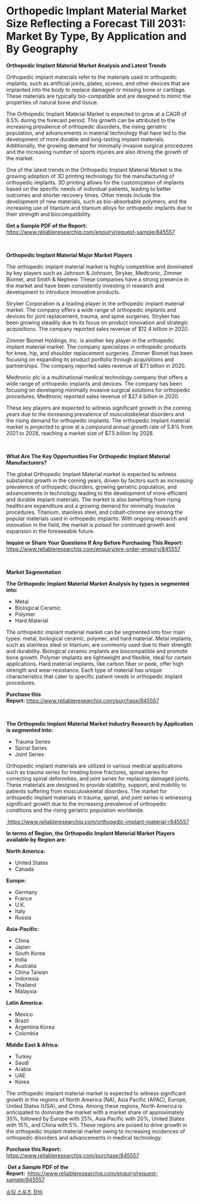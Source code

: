 <p><h1>Orthopedic Implant Material Market Size Reflecting a Forecast Till 2031: Market By Type, By Application and By Geography</h1></p><p><strong>Orthopedic Implant Material Market Analysis and Latest Trends</strong></p>
<p><p>Orthopedic implant materials refer to the materials used in orthopedic implants, such as artificial joints, plates, screws, and other devices that are implanted into the body to replace damaged or missing bone or cartilage. These materials are typically bio-compatible and are designed to mimic the properties of natural bone and tissue.</p><p>The Orthopedic Implant Material Market is expected to grow at a CAGR of 8.5% during the forecast period. This growth can be attributed to the increasing prevalence of orthopedic disorders, the rising geriatric population, and advancements in material technology that have led to the development of more durable and long-lasting implant materials. Additionally, the growing demand for minimally invasive surgical procedures and the increasing number of sports injuries are also driving the growth of the market.</p><p>One of the latest trends in the Orthopedic Implant Material Market is the growing adoption of 3D printing technology for the manufacturing of orthopedic implants. 3D printing allows for the customization of implants based on the specific needs of individual patients, leading to better outcomes and shorter recovery times. Other trends include the development of new materials, such as bio-absorbable polymers, and the increasing use of titanium and titanium alloys for orthopedic implants due to their strength and biocompatibility.</p></p>
<p><strong>Get a Sample PDF of the Report:&nbsp;</strong> <a href="https://www.reliableresearchiq.com/enquiry/request-sample/845557">https://www.reliableresearchiq.com/enquiry/request-sample/845557</a></p>
<p>&nbsp;</p>
<p><strong>Orthopedic Implant Material Major Market Players</strong></p>
<p><p>The orthopedic implant material market is highly competitive and dominated by key players such as Johnson & Johnson, Stryker, Medtronic, Zimmer Biomet, and Smith & Nephew. These companies have a strong presence in the market and have been consistently investing in research and development to introduce innovative products.</p><p>Stryker Corporation is a leading player in the orthopedic implant material market. The company offers a wide range of orthopedic implants and devices for joint replacement, trauma, and spine surgeries. Stryker has been growing steadily due to its focus on product innovation and strategic acquisitions. The company reported sales revenue of $12.4 billion in 2020.</p><p>Zimmer Biomet Holdings, Inc. is another key player in the orthopedic implant material market. The company specializes in orthopedic products for knee, hip, and shoulder replacement surgeries. Zimmer Biomet has been focusing on expanding its product portfolio through acquisitions and partnerships. The company reported sales revenue of $7.1 billion in 2020.</p><p>Medtronic plc is a multinational medical technology company that offers a wide range of orthopedic implants and devices. The company has been focusing on developing minimally invasive surgical solutions for orthopedic procedures. Medtronic reported sales revenue of $27.4 billion in 2020.</p><p>These key players are expected to witness significant growth in the coming years due to the increasing prevalence of musculoskeletal disorders and the rising demand for orthopedic implants. The orthopedic implant material market is projected to grow at a compound annual growth rate of 5.8% from 2021 to 2028, reaching a market size of $7.5 billion by 2028.</p></p>
<p>&nbsp;</p>
<p><strong>What Are The Key Opportunities For Orthopedic Implant Material Manufacturers?</strong></p>
<p><p>The global Orthopedic Implant Material market is expected to witness substantial growth in the coming years, driven by factors such as increasing prevalence of orthopedic disorders, growing geriatric population, and advancements in technology leading to the development of more efficient and durable implant materials. The market is also benefiting from rising healthcare expenditure and a growing demand for minimally invasive procedures. Titanium, stainless steel, and cobalt-chrome are among the popular materials used in orthopedic implants. With ongoing research and innovation in the field, the market is poised for continued growth and expansion in the foreseeable future.</p></p>
<p><strong>Inquire or Share Your Questions If Any Before Purchasing This Report:</strong> <a href="https://www.reliableresearchiq.com/enquiry/pre-order-enquiry/845557">https://www.reliableresearchiq.com/enquiry/pre-order-enquiry/845557</a></p>
<p>&nbsp;</p>
<p><strong>Market Segmentation</strong></p>
<p><strong>The Orthopedic Implant Material Market Analysis by types is segmented into:</strong></p>
<p><ul><li>Metal</li><li>Biological Ceramic</li><li>Polymer</li><li>Hard Material</li></ul></p>
<p><p>The orthopedic implant material market can be segmented into four main types: metal, biological ceramic, polymer, and hard material. Metal implants, such as stainless steel or titanium, are commonly used due to their strength and durability. Biological ceramic implants are biocompatible and promote bone growth. Polymer implants are lightweight and flexible, ideal for certain applications. Hard material implants, like carbon fiber or peek, offer high strength and wear-resistance. Each type of material has unique characteristics that cater to specific patient needs in orthopedic implant procedures.</p></p>
<p><strong>Purchase this Report:&nbsp;</strong><a href="https://www.reliableresearchiq.com/purchase/845557">https://www.reliableresearchiq.com/purchase/845557</a></p>
<p>&nbsp;</p>
<p><strong>The Orthopedic Implant Material Market Industry Research by Application is segmented into:</strong></p>
<p><ul><li>Trauma Series</li><li>Spinal Series</li><li>Joint Series</li></ul></p>
<p><p>Orthopedic implant materials are utilized in various medical applications such as trauma series for treating bone fractures, spinal series for correcting spinal deformities, and joint series for replacing damaged joints. These materials are designed to provide stability, support, and mobility to patients suffering from musculoskeletal disorders. The market for orthopedic implant materials in trauma, spinal, and joint series is witnessing significant growth due to the increasing prevalence of orthopedic conditions and the rising geriatric population worldwide.</p></p>
<p><a href="https://www.reliableresearchiq.com/orthopedic-implant-material-r845557">&nbsp;https://www.reliableresearchiq.com/orthopedic-implant-material-r845557</a></p>
<p><strong>In terms of Region, the Orthopedic Implant Material Market Players available by Region are:</strong></p>
<p>
    <p> <strong> North America: </strong>
        <ul>
            <li>United States</li>
            <li>Canada</li>
        </ul>
        </p> 
    <p> <strong> Europe: </strong>
        <ul>
            <li>Germany</li>
            <li>France</li>
            <li>U.K.</li>
            <li>Italy</li>
            <li>Russia</li>
        </ul>
        </p> 
    <p> <strong> Asia-Pacific: </strong>
        <ul>
            <li>China</li>
            <li>Japan</li>
            <li>South Korea</li>
            <li>India</li>
            <li>Australia</li>
            <li>China Taiwan</li>
            <li>Indonesia</li>
            <li>Thailand</li>
            <li>Malaysia</li>
        </ul>
        </p> 
    <p> <strong> Latin America: </strong>
        <ul>
            <li>Mexico</li>
            <li>Brazil</li>
            <li>Argentina Korea</li>
            <li>Colombia</li>
        </ul>
        </p> 
    <p> <strong> Middle East & Africa: </strong>
        <ul>
            <li>Turkey</li>
            <li>Saudi</li>
            <li>Arabia</li>
            <li>UAE</li>
            <li>Korea</li>
        </ul>
    </p>
    </p>
<p><p>The orthopedic implant material market is expected to witness significant growth in the regions of North America (NA), Asia Pacific (APAC), Europe, United States (USA), and China. Among these regions, North America is anticipated to dominate the market with a market share of approximately 35%, followed by Europe with 25%, Asia Pacific with 20%, United States with 15%, and China with 5%. These regions are poised to drive growth in the orthopedic implant material market owing to increasing incidences of orthopedic disorders and advancements in medical technology.</p></p>
<p><strong>Purchase this Report: </strong><a href="https://www.reliableresearchiq.com/purchase/845557">https://www.reliableresearchiq.com/purchase/845557</a></p>
<p>&nbsp;<strong>Get a Sample PDF of the Report:&nbsp;&nbsp;</strong><a href="https://www.reliableresearchiq.com/enquiry/request-sample/845557">https://www.reliableresearchiq.com/enquiry/request-sample/845557</a></p>
<p><strong></strong></p>
<p><p><a href="https://github.com/vss5505pa7z1p/Market-Research-Report-List-3/blob/main/900137474871.md">슈팅 스포츠 장비</a></p></p>